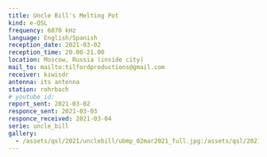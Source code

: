 ```yaml
---
title: Uncle Bill's Melting Pot
kind: e-QSL
frequency: 6070 kHz
language: English/Spanish
reception_date: 2021-03-02
reception_time: 20.00-21.00
location: Moscow, Russia (inside city)
mail_to: mailto:tilfordproductions@gmail.com
receiver: kiwisdr
antenna: its antenna
station: rohrbach
# youtube_id:  
report_sent: 2021-03-02
responce_sent: 2021-03-03
responce_received: 2021-03-04
serie: uncle_bill
gallery:
  - /assets/qsl/2021/unclebill/ubmp_02mar2021_full.jpg:/assets/qsl/2021/unclebill/ubmp_02mar2021_small.jpg
---
```

